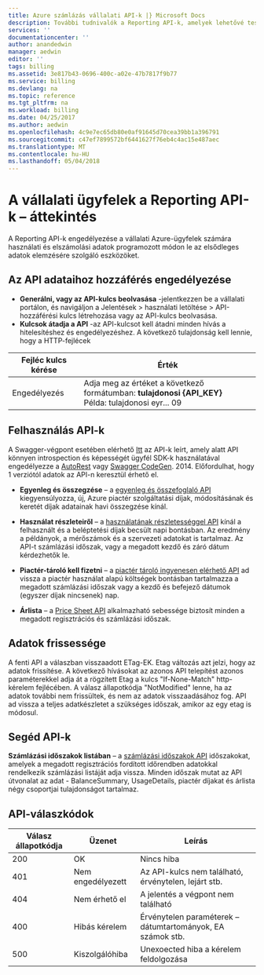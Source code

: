 ```yaml
---
title: Azure számlázás vállalati API-k |} Microsoft Docs
description: További tudnivalók a Reporting API-k, amelyek lehetővé teszik a vállalati Azure ügyfelek való lekérésére programozott módon fogyasztási adatokhoz.
services: ''
documentationcenter: ''
author: anandedwin
manager: aedwin
editor: ''
tags: billing
ms.assetid: 3e817b43-0696-400c-a02e-47b7817f9b77
ms.service: billing
ms.devlang: na
ms.topic: reference
ms.tgt_pltfrm: na
ms.workload: billing
ms.date: 04/25/2017
ms.author: aedwin
ms.openlocfilehash: 4c9e7ec65db80e0af91645d70cea39bb1a396791
ms.sourcegitcommit: c47ef7899572bf6441627f76eb4c4ac15e487aec
ms.translationtype: MT
ms.contentlocale: hu-HU
ms.lasthandoff: 05/04/2018
---
```

# <a name="overview-of-reporting-apis-for-enterprise-customers"></a>A vállalati ügyfelek a Reporting API-k – áttekintés
A Reporting API-k engedélyezése a vállalati Azure-ügyfelek számára használati és elszámolási adatok programozott módon le az elsődleges adatok elemzésére szolgáló eszközöket. 

## <a name="enabling-data-access-to-the-api"></a>Az API adataihoz hozzáférés engedélyezése
* **Generálni, vagy az API-kulcs beolvasása** -jelentkezzen be a vállalati portálon, és navigáljon a Jelentések > használati letöltése > API-hozzáférési kulcs létrehozása vagy az API-kulcs beolvasása.
* **Kulcsok átadja a API** -az API-kulcsot kell átadni minden hívás a hitelesítéshez és engedélyezéshez. A következő tulajdonság kell lennie, hogy a HTTP-fejlécek

|Fejléc kulcs kérése | Érték|
|-|-|
|Engedélyezés| Adja meg az értéket a következő formátumban: **tulajdonosi {API_KEY}** <br/> Példa: tulajdonosi eyr... 09|

## <a name="consumption-apis"></a>Felhasználás API-k
A Swagger-végpont esetében elérhető [Itt](https://consumption.azure.com/swagger/ui/index) az API-k leírt, amely alatt API könnyen introspection és képességét ügyfél SDK-k használatával engedélyezze a [AutoRest](https://github.com/Azure/AutoRest) vagy [Swagger CodeGen](http://swagger.io/swagger-codegen/). 2014. Előfordulhat, hogy 1 verziótól adatok az API-n keresztül érhető el. 

* **Egyenleg és összegzése** – a [egyenleg és összefoglaló API](https://docs.microsoft.com/rest/api/billing/enterprise/billing-enterprise-api-balance-summary) kiegyensúlyozza, új, Azure piactér szolgáltatási díjak, módosításának és keretét díjak adatainak havi összegzése kínál.

* **Használat részleteiről** – a [használatának részletességgel API](https://docs.microsoft.com/rest/api/billing/enterprise/billing-enterprise-api-usage-detail) kínál a felhasznált és a beléptetési díjak becsült napi bontásban. Az eredmény a példányok, a mérőszámok és a szervezeti adatokat is tartalmaz. Az API-t számlázási időszak, vagy a megadott kezdő és záró dátum kérdezhetők le. 

* **Piactér-tároló kell fizetni** – a [piactér tároló ingyenesen elérhető API](https://docs.microsoft.com/rest/api/billing/enterprise/billing-enterprise-api-marketplace-storecharge) ad vissza a piactér használat alapú költségek bontásban tartalmazza a megadott számlázási időszak vagy a kezdő és befejező dátumok (egyszer díjak nincsenek) nap.

* **Árlista** – a [Price Sheet API](https://docs.microsoft.com/rest/api/billing/enterprise/billing-enterprise-api-pricesheet) alkalmazható sebessége biztosít minden a megadott regisztrációs és számlázási időszak. 

## <a name="data-freshness"></a>Adatok frissessége
A fenti API a válaszban visszaadott ETag-EK. Etag változás azt jelzi, hogy az adatok frissítése.  A következő hívásokat az azonos API telepítést azonos paraméterekkel adja át a rögzített Etag a kulcs "If-None-Match" http-kérelem fejlécében. A válasz állapotkódja "NotModified" lenne, ha az adatok további nem frissültek, és nem az adatok visszaadásához fog. API ad vissza a teljes adatkészletet a szükséges időszak, amikor az egy etag is módosul.

## <a name="helper-apis"></a>Segéd API-k
 **Számlázási időszakok listában** – a [számlázási időszakok API](https://docs.microsoft.com/rest/api/billing/enterprise/billing-enterprise-api-billing-periods) időszakokat, amelyek a megadott regisztrációs fordított időrendben adatokkal rendelkezik számlázási listáját adja vissza. Minden időszak mutat az API útvonalat az adat - BalanceSummary, UsageDetails, piactér díjakat és árlista négy csoportjai tulajdonságot tartalmaz.


## <a name="api-response-codes"></a>API-válaszkódok  
|Válasz állapotkódja|Üzenet|Leírás|
|-|-|-|
|200| OK|Nincs hiba|
|401| Nem engedélyezett| Az API-kulcs nem található, érvénytelen, lejárt stb.|
|404| Nem érhető el| A jelentés a végpont nem található|
|400| Hibás kérelem| Érvénytelen paraméterek – dátumtartományok, EA számok stb.|
|500| Kiszolgálóhiba| Unexoected hiba a kérelem feldolgozása| 









